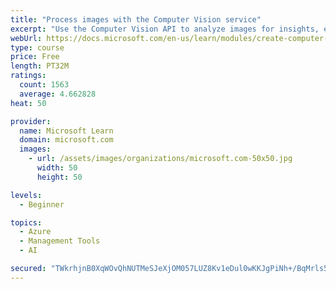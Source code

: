 ```yaml
---
title: "Process images with the Computer Vision service"
excerpt: "Use the Computer Vision API to analyze images for insights, extract text from images, and generate high-quality thumbnails."
webUrl: https://docs.microsoft.com/en-us/learn/modules/create-computer-vision-service-to-classify-images/
type: course
price: Free
length: PT32M
ratings:
  count: 1563
  average: 4.662828
heat: 50

provider:
  name: Microsoft Learn
  domain: microsoft.com
  images:
    - url: /assets/images/organizations/microsoft.com-50x50.jpg
      width: 50
      height: 50

levels:
  - Beginner

topics:
  - Azure
  - Management Tools
  - AI

secured: "TWkrhjnB0XqWOvQhNUTMeSJeXjOM057LUZ8Kv1eDul0wKKJgPiNh+/BqMrls5ihzJ7eJ/hpf0ZoF75FIGAYEry3Fanh8r1H1qvHQG4sMkWgS4vjSSuazPcbU0m514I3cvuqaR3nf9VAwLkTMn0KAq1wpQZ1ZRlISKTOBaGro17BOoyTFz6IGrnRnQOfq+hdzSs5W+dQzybPwF34CvECYb+HRD1nBtOAcVzJQob92VAPb9KtOrZxw6bVc4pV/baQFo2fPplKwb4wO+WEs4aqTojRfySbj92Lo+lLklQVXgN7Qj3SaH8qAqJ5zFXB0/UipEKrfhbuTEDmom/Ibz4IcfCrppTYxHyuw6qnRk4nniAjaOzPGrAx49lgJnUS3/jCIqzxkttA75Oq/NxUkFNjRqzDGPZTWoynjtNIoV/aAwhY=;8jTvoHwaNfODsSFCNSgeUA=="
---
```



